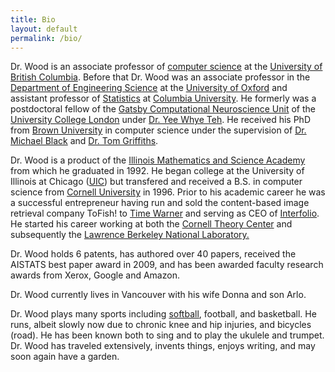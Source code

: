 ```yaml
---
title: Bio
layout: default
permalink: /bio/
---
```


Dr. Wood is an associate professor of [computer science](http://www.cs.ubc.ca/) at the [University of British Columbia](http://www.ubc.ca/).  Before that Dr. Wood was an associate professor in the
[Department of Engineering Science](http://www.eng.ox.ac.uk/) at the [University of Oxford](http://www.ox.ac.uk/)
and assistant professor of [Statistics](http://www.stat.columbia.edu/) at [Columbia University](http://www.columbia.edu/).
He formerly was a postdoctoral fellow of the <a href="http://www.gatsby.ucl.ac.uk/">Gatsby Computational Neuroscience Unit</a> of the <a href="http://www.ucl.ac.uk/">University College London</a> under <a href="http://www.gatsby.ucl.ac.uk/~ywteh" target="_top">Dr. Yee Whye Teh</a>.  He received his PhD from <a href="http://www.brown.edu/" target="_top">Brown University</a> in computer science under the supervision of <a href="http://www.cs.brown.edu/~black" target="_top">Dr. Michael Black</a> and <a href="http://cocosci.berkeley.edu/tom/" target="_top">Dr. Tom Griffiths</a>.

Dr. Wood is a product of the <a href="http://www.imsa.edu" target="_top">Illinois Mathematics and Science Academy</a> from which he graduated in 1992. He began college at the University of Illinois at Chicago (<a href="http://www.uic.edu">UIC</a>) but transfered and received a B.S. in computer science from <a href="http://www.cornell.edu/" target="_top">Cornell University</a> in 1996.  Prior to his academic career he was a successful entrepreneur having run and sold the content-based image retrieval company ToFish! to <a href="http://www.timewarner.com" target="_top">Time Warner</a> and serving as CEO of <a href="http://www.interfolio.com" target="_top">Interfolio</a>.  He started his career working at both the <a href="http://www.tc.cornell.edu" target="_top">Cornell Theory Center</a> and subsequently the <a href="http://www.lbl.gov" target="_top">Lawrence Berkeley National Laboratory.</a>

Dr. Wood holds 6 patents, has authored over 40 papers, received the AISTATS best paper award in 2009, and has been awarded faculty research awards from Xerox, Google and Amazon.

Dr. Wood currently lives in Vancouver with his wife Donna and son Arlo.

Dr. Wood plays many sports including <a href="http://www.cs.brown.edu/~jjl/dingers/" target="_top">softball</a>, football, and basketball.  He runs, albeit slowly now due to chronic knee and hip injuries, and bicycles (road).  He has been known both to sing and to play the ukulele and trumpet.  Dr. Wood has traveled extensively, invents things, enjoys writing, and may soon again have a garden.
